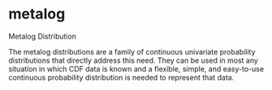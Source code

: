 # metalog
Metalog Distribution

The metalog distributions are a family of continuous univariate probability distributions that directly address this need. They can be used in most any situation in which CDF data is known and a flexible, simple, and easy-to-use continuous probability distribution is needed to represent that data.
